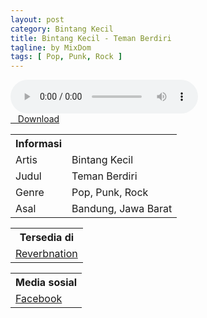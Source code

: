 ```yaml
---
layout: post
category: Bintang Kecil
title: Bintang Kecil - Teman Berdiri
tagline: by MixDom
tags: [ Pop, Punk, Rock ]
---
```


<audio class='js-player' style="--plyr-color-main: #212121;" controls>
<source src="https://drive.google.com/uc?authuser=0&id=14EaxsAqfCDXd4XpWwEiQnTRuffBEGnJh&export=download" type="audio/mp3">
</audio>

<!--more-->

<div class="post-button text-center">
<a target="_blank" class="btn" href="https://drive.google.com/uc?authuser=0&id=14EaxsAqfCDXd4XpWwEiQnTRuffBEGnJh&export=download">
<i class="fa fa-caret-down" aria-hidden="true"></i>&nbsp; &nbsp;Download
</a>
</div>

<table>
<tr>
<th>Informasi</th>
<th></th>
</tr>
<tr>
<td>Artis</td>
<td>Bintang Kecil</td>
</tr>
<tr>
<td>Judul</td>
<td>Teman Berdiri</td>
</tr>
<tr>
<td>Genre</td>
<td>Pop, Punk, Rock</td>
</tr>
<tr>
<td>Asal</td>
<td>Bandung, Jawa Barat</td>
</tr>
</table>

<table>
<tr>
<th>Tersedia di</th>
</tr>
<tr>
<td><a href="https://www.reverbnation.com/bintangkecil" target="_blank">Reverbnation</a></td>
</tr>
</table>

<table>
<tr>
<th>Media sosial</th>
</tr>
<tr>
<td><a href="https://facebook.com/100063795786698/" target="_blank">Facebook</a></td>
</tr>
</table>
